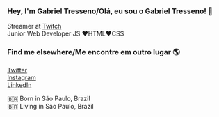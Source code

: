 
### Hey, I'm Gabriel Tresseno/Olá, eu sou o Gabriel Tresseno! 👋

Streamer at [Twitch](https://www.twitch.tv/dgtresseno) <br>
Junior Web Developer 
JS ❤HTML❤CSS<br>

### Find me elsewhere/Me encontre em outro lugar 🌎

[Twitter](https://twitter.com/dgtresseno) <br>
[Instagram](https://instagram.com/gabrieltresseno) <br>
[LinkedIn](https://www.linkedin.com/in/gabriel-antunes-tresseno-dos-santos-94112415b/) <br>

🇧🇷 Born in São Paulo, Brazil <br>
🇧🇷 Living in São Paulo, Brazil <br>
